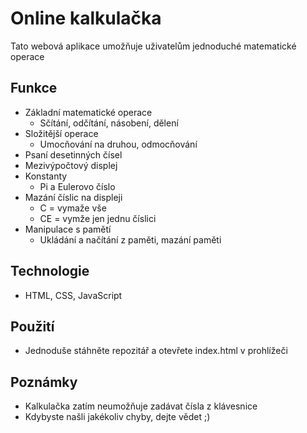 ﻿# Online kalkulačka

Tato webová aplikace umožňuje uživatelům jednoduché matematické operace

## Funkce

- Základní matematické operace
  - Sčítání, odčítání, násobení, dělení
- Složitější operace
  - Umocňování na druhou, odmocňování
- Psaní desetinných čísel
- Mezivýpočtový displej
- Konstanty
  - Pi a Eulerovo číslo
- Mazání číslic na displeji
  - C = vymaže vše
  - CE = vymže jen jednu číslici
- Manipulace s pamětí
  - Ukládání a načítání z paměti, mazání paměti
 
## Technologie
- HTML, CSS, JavaScript

## Použití
- Jednoduše stáhněte repozitář a otevřete index.html v prohlížeči

## Poznámky
- Kalkulačka zatím neumožňuje zadávat čísla z klávesnice
- Kdybyste našli jakékoliv chyby, dejte vědet ;)
